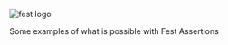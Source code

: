 ![fest logo](/joel-costigliola/fest-examples/raw/master/img/fest-header-image-black-text.png)

Some examples of what is possible with Fest Assertions
